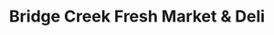 ---
title: "Bridge Creek Fresh Market & Deli"
url: /tiger/bridge-creek-fresh-market-und-deli/
shop: Allgemein
---